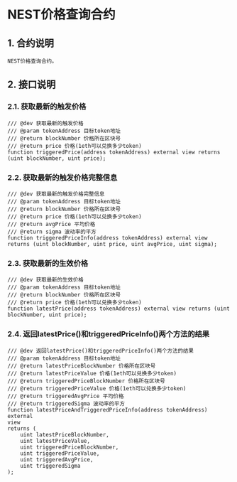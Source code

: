 # NEST价格查询合约

## 1. 合约说明
    NEST价格查询合约。

## 2. 接口说明

### 2.1. 获取最新的触发价格

    /// @dev 获取最新的触发价格
    /// @param tokenAddress 目标token地址
    /// @return blockNumber 价格所在区块号
    /// @return price 价格(1eth可以兑换多少token)
    function triggeredPrice(address tokenAddress) external view returns (uint blockNumber, uint price);

### 2.2. 获取最新的触发价格完整信息

    /// @dev 获取最新的触发价格完整信息
    /// @param tokenAddress 目标token地址
    /// @return blockNumber 价格所在区块号
    /// @return price 价格(1eth可以兑换多少token)
    /// @return avgPrice 平均价格
    /// @return sigma 波动率的平方
    function triggeredPriceInfo(address tokenAddress) external view returns (uint blockNumber, uint price, uint avgPrice, uint sigma);

### 2.3. 获取最新的生效价格

    /// @dev 获取最新的生效价格
    /// @param tokenAddress 目标token地址
    /// @return blockNumber 价格所在区块号
    /// @return price 价格(1eth可以兑换多少token)
    function latestPrice(address tokenAddress) external view returns (uint blockNumber, uint price);

### 2.4. 返回latestPrice()和triggeredPriceInfo()两个方法的结果

    /// @dev 返回latestPrice()和triggeredPriceInfo()两个方法的结果
    /// @param tokenAddress 目标token地址
    /// @return latestPriceBlockNumber 价格所在区块号
    /// @return latestPriceValue 价格(1eth可以兑换多少token)
    /// @return triggeredPriceBlockNumber 价格所在区块号
    /// @return triggeredPriceValue 价格(1eth可以兑换多少token)
    /// @return triggeredAvgPrice 平均价格
    /// @return triggeredSigma 波动率的平方
    function latestPriceAndTriggeredPriceInfo(address tokenAddress) 
    external 
    view 
    returns (
        uint latestPriceBlockNumber, 
        uint latestPriceValue,
        uint triggeredPriceBlockNumber,
        uint triggeredPriceValue,
        uint triggeredAvgPrice,
        uint triggeredSigma
    );